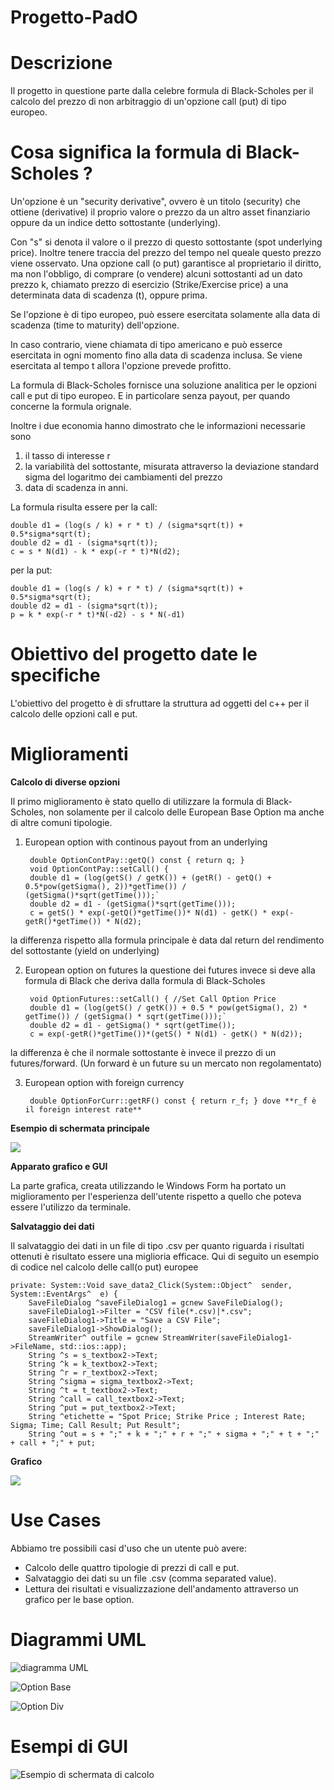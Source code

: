 # Progetto-PadO


# **Descrizione**

Il progetto in questione parte dalla celebre formula di Black-Scholes per il calcolo del prezzo di non arbitraggio di un'opzione
call (put) di tipo europeo.

# Cosa significa la formula di Black-Scholes ?

Un'opzione è un "security derivative", ovvero è un titolo (security) che ottiene (derivative) il proprio valore o prezzo da un altro asset finanziario oppure da un indice detto sottostante (underlying).


Con "s" si denota il valore o il prezzo di questo sottostante (spot underlying price). Inoltre tenere traccia del prezzo del tempo nel queale questo prezzo viene osservato.
Una opzione call (o put) garantisce al proprietario il diritto, ma non l'obbligo, di comprare (o vendere) alcuni sottostanti ad un dato prezzo k, chiamato prezzo di esercizio (Strike/Exercise price) a una determinata data di scadenza (t), oppure prima. 

Se l'opzione è di tipo europeo, può essere esercitata solamente alla data di scadenza (time to maturity) dell'opzione.

In caso contrario, viene chiamata di tipo americano e può esserce esercitata in ogni momento fino alla data di scadenza inclusa. Se viene esercitata al tempo t allora l'opzione prevede profitto. 

La formula di Black-Scholes fornisce una soluzione analitica per le opzioni call e put di tipo europeo. E in particolare senza payout, per quando concerne la formula orignale. 

Inoltre i due economia hanno dimostrato che le informazioni necessarie sono
1) il tasso di interesse r
2) la variabilità del sottostante, misurata attraverso la deviazione standard sigma del logaritmo dei cambiamenti del prezzo 
3) data di scadenza in anni. 


La formula risulta essere per la call:

	double d1 = (log(s / k) + r * t) / (sigma*sqrt(t)) + 0.5*sigma*sqrt(t);
	double d2 = d1 - (sigma*sqrt(t));
	c = s * N(d1) - k * exp(-r * t)*N(d2);
	

per la put:

	double d1 = (log(s / k) + r * t) / (sigma*sqrt(t)) + 0.5*sigma*sqrt(t);
	double d2 = d1 - (sigma*sqrt(t));
	p = k * exp(-r * t)*N(-d2) - s * N(-d1)



# Obiettivo del progetto date le specifiche

L'obiettivo del progetto è di sfruttare la struttura ad oggetti del c++ per il calcolo delle opzioni call e put. 

# Miglioramenti

**Calcolo di diverse opzioni**

Il primo miglioramento è stato quello di utilizzare la formula di Black-Scholes, non solamente per il calcolo delle European Base Option ma anche di altre comuni tipologie.

1) European option with continous payout from an underlying


		double OptionContPay::getQ() const { return q; } 
		void OptionContPay::setCall() {
		double d1 = (log(getS() / getK()) + (getR() - getQ() + 0.5*pow(getSigma(), 2))*getTime()) / 	(getSigma()*sqrt(getTime()));`
		double d2 = d1 - (getSigma()*sqrt(getTime()));
		c = getS() * exp(-getQ()*getTime())* N(d1) - getK() * exp(-getR()*getTime()) * N(d2);

la differenza rispetto alla formula principale è data dal return del rendimento del sottostante (yield on underlying) 
	
2) European option on futures 
	la questione dei futures invece si deve alla formula di Black che deriva dalla formula di Black-Scholes
	
		void OptionFutures::setCall() { //Set Call Option Price
		double d1 = (log(getS() / getK()) + 0.5 * pow(getSigma(), 2) * getTime()) / (getSigma() * sqrt(getTime()));`
		double d2 = d1 - getSigma() * sqrt(getTime());
		c = exp(-getR()*getTime())*(getS() * N(d1) - getK() * N(d2));
	
	
la differenza è che il normale sottostante è invece il prezzo di un futures/forward. (Un forward è un future su un mercato non regolamentato) 


3) European option with foreign currency

		double OptionForCurr::getRF() const { return r_f; } dove **r_f è il foreign interest rate**


**Esempio di schermata principale**

![](https://github.com/riccardobastiani/Progetto-PadO/blob/master/form1%20nuovo.PNG)

**Apparato grafico e GUI**

La parte grafica, creata utilizzando le Windows Form ha portato un miglioramento per l'esperienza dell'utente rispetto a quello che poteva essere l'utilizzo da terminale. 

**Salvataggio dei dati**

Il salvataggio dei dati in un file di tipo .csv per quanto riguarda i risultati ottenuti è risultato essere una miglioria efficace. 
Qui di seguito un esempio di codice nel calcolo delle call(o put) europee

	private: System::Void save_data2_Click(System::Object^  sender, System::EventArgs^  e) {
		SaveFileDialog ^saveFileDialog1 = gcnew SaveFileDialog();
		saveFileDialog1->Filter = "CSV file(*.csv)|*.csv";
		saveFileDialog1->Title = "Save a CSV File";
		saveFileDialog1->ShowDialog();
		StreamWriter^ outfile = gcnew StreamWriter(saveFileDialog1->FileName, std::ios::app);
		String ^s = s_textbox2->Text;
		String ^k = k_textbox2->Text;
		String ^r = r_textbox2->Text;
		String ^sigma = sigma_textbox2->Text;
		String ^t = t_textbox2->Text;
		String ^call = call_textbox2->Text;
		String ^put = put_textbox2->Text;
		String ^etichette = "Spot Price; Strike Price ; Interest Rate; Sigma; Time; Call Result; Put Result";
		String ^out = s + ";" + k + ";" + r + ";" + sigma + ";" + t + ";" + call + ";" + put;

**Grafico**

![](https://github.com/riccardobastiani/Progetto-PadO/blob/master/Graph1.png)


# Use Cases

Abbiamo tre possibili casi d'uso che un utente può avere:

- Calcolo delle quattro tipologie di prezzi di call e put.
- Salvataggio dei dati su un file .csv (comma separated value).
- Lettura dei risultati e visualizzazione dell'andamento attraverso un grafico per le base option. 

# Diagrammi UML

![diagramma UML](https://github.com/riccardobastiani/Progetto-PadO/blob/master/Image.png)

![Option Base](https://github.com/riccardobastiani/Progetto-PadO/blob/master/OptionBase.png)

![Option Div](https://github.com/riccardobastiani/Progetto-PadO/blob/master/OptionDiv.png)

# Esempi di GUI


![Esempio di schermata di calcolo](https://github.com/riccardobastiani/Progetto-PadO/blob/master/form2.png)





